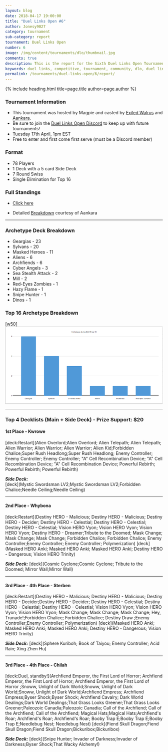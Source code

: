 ```yaml
---
layout: blog
date: 2018-04-17 19:00:00
title: "Duel Links Open #6"
author: Jonesy9027
category: tournament
sub-category: report
tournament: Duel Links Open
number: 6
image: /img/content/tournaments/dlo/thumbnail.jpg
comments: true
description: This is the report for the Sixth Duel Links Open Tournament hosted by Magpie, check out the top players and their decks here!
keywords: duel links, competitive, tournament, community, dlo, duel links open, open,
permalink: /tournaments/duel-links-open/6/report/
---
```


{% include heading.html title=page.title author=page.author %}

### Tournament Information
- This tournament was hosted by Magpie and casted by [Exiled Walrus](https://www.twitch.tv/exiledwalrus) and [Aankara](https://www.twitch.tv/aankara).  
- Be sure to join the [Duel Links Open Discord](https://discord.gg/TC2R5ck) to keep up with future tournaments!  
- Tuesday 17th April, 1pm EST
- Free to enter and first come first serve (must be a Discord member)

### Format
- 78 Players
- 1 Deck with a 5 card Side Deck
- 7 Round Swiss
- Single Elimination for Top 16 

### Full Standings
- [Click here](https://smash.gg/tournament/duel-links-open-6-1/events/dlo-5/overview)
* Detailed [Breakdown](https://docs.google.com/spreadsheets/d/1s9ADhyttckVPJ2JjpmGiMfj8MBBl7iFp7R01F98T4s4/edit#gid=572864592) courtesy of Aankara

---

### Archetype Deck Breakdown 

- Geargias - 23
- Sylvans - 20
- Masked Heroes - 11
- Aliens - 6
- Archfiends - 6
- Cyber Angels - 3
- Sea Stealth Attack - 2
- Mill - 2
- Red-Eyes Zombies - 1
- Hazy Flame - 1
- Snipe Hunter - 1 
- Dinos - 1

### Top 16 Archetype Breakdown 
[w50]
![](/img/content/tournaments/dlo/DLO-6-16.png)

---

### Top 4 Decklists (Main + Side Deck) - Prize Support: $20

#### 1st Place - Kwrowe  

[deck:Restart](Alien Overlord;Alien Overlord; Alien Telepath; Alien Telepath; Alien Warrior; Alien Warrior; Alien Warrior; Alien Kid;Forbidden Chalice;Super Rush Headlong;Super Rush Headlong; Enemy Controller; Enemy Controller; Enemy Controller; "A" Cell Recombination Device; "A" Cell Recombination Device; "A" Cell Recombination Device; Powerful Rebirth; Powerful Rebirth; Powerful Rebirth)

***Side Deck:***  
[deck](Mystic Swordsman LV2;Mystic Swordsman LV2;Forbidden Chalice;Needle Ceiling;Needle Ceiling)

---

#### 2nd Place - Whybona  

[deck:Restart](Destiny HERO - Malicious; Destiny HERO - Malicious; Destiny HERO - Decider; Destiny HERO - Celestial; Destiny HERO - Celestial; Destiny HERO - Celestial; Vision HERO Vyon; Vision HERO Vyon; Vision HERO Vyon; Destiny HERO - Dreamer;Tribute to the Doomed; Mask Change; Mask Change; Mask Change; Forbidden Chalice; Forbidden Chalice; Enemy Controller;Enemy Controller; Enemy Controller; Polymerization)
[deck](Masked HERO Anki; Masked HERO Anki; Masked HERO Anki; Destiny HERO - Dangerous; Vision HERO Trinity)

***Side Deck:***
[deck](Cosmic Cyclone;Cosmic Cyclone; Tribute to the Doomed; Mirror Wall;Mirror Wall)

---

#### 3rd Place - 4th Place - Sterben

[deck:Restart](Destiny HERO - Malicious; Destiny HERO - Malicious; Destiny HERO - Decider;Destiny HERO - Decider; Destiny HERO - Celestial; Destiny HERO - Celestial; Destiny HERO - Celestial; Vision HERO Vyon; Vision HERO Vyon; Vision HERO Vyon; Mask Change; Mask Change; Mask Change; Hey, Trunade!;Forbidden Chalice; Forbidden Chalice; Destiny Draw ;Enemy Controller;Enemy Controller; Polymerization)
[deck](Masked HERO Anki; Masked HERO Anki; Masked HERO Anki; Destiny HERO - Dangerous; Vision HERO Trinity)

***Side Deck:***
[deck](Sphere Kuriboh; Book of Taiyou; Enemy Controller; Acid Rain; Xing Zhen Hu)

---

#### 3rd Place - 4th Place - Chilah

[deck:Duel, standby!](Archfiend Emperor, the First Lord of Horror; Archfiend Emperor, the First Lord of Horror; Archfiend Emperor, the First Lord of Horror ;Snoww, Unlight of Dark World;Snoww, Unlight of Dark World;Snoww, Unlight of Dark World;Archfiend Empress; Archfiend Empress;Byser Shock;Byser Shock; Archfiend Cavalry; Dark World Dealings;Dark World Dealings;That Grass Looks Greener;That Grass Looks Greener;Paleozoic Canadia;Paleozoic Canadia; Call of the Archfiend; Call of the Archfiend; Call of the Archfiend; Magical Hats;Magical Hats;Archfiend's Roar; Archfiend's Roar; Archfiend's Roar; Booby Trap E;Booby Trap E;Booby Trap E;Needlebug Nest; Needlebug Nest)
[deck](Fiend Skull Dragon;Fiend Skull Dragon;Fiend Skull Dragon;Bickuribox;Bickuribox)

***Side Deck:***
[deck](Snipe Hunter; Invader of Darkness;Invader of Darkness;Byser Shock;That Wacky Alchemy!)